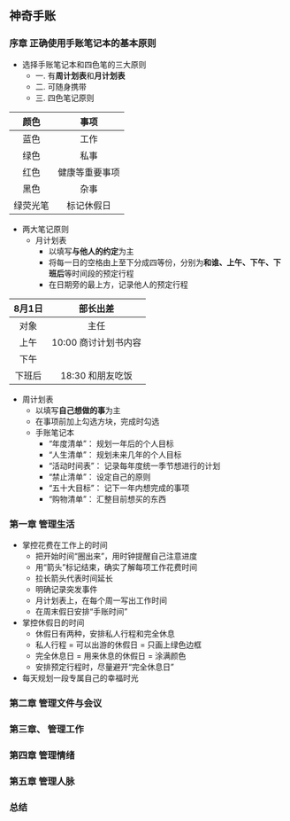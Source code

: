## 神奇手账
  
### 序章  正确使用手账笔记本的基本原则  
  
* 选择手账笔记本和四色笔的三大原则  
  * 一. 有**周计划表**和**月计划表**  
  * 二. 可随身携带  
  * 三. 四色笔记原则  

|    颜色   |    事项       |
| :------:  | :-------:    |
|    蓝色   |    工作       |
|    绿色   |    私事       |
|    红色   | 健康等重要事项 |
|    黑色   |    杂事       |
|  绿荧光笔  |  标记休假日   |
    
* 两大笔记原则  
  * 月计划表  
    * 以填写**与他人的约定**为主
    * 将每一日的空格由上至下分成四等份，分别为**和谁、上午、下午、下班后**等时间段的预定行程
    * 在日期旁的最上方，记录他人的预定行程    

|   8月1日  |   部长出差   |
| :------:  | :-------: |
| 对象  | 主任 |
| 上午  | 10:00 商讨计划书内容 |
| 下午  |              |
| 下班后 | 18:30 和朋友吃饭 |

* 周计划表  
    * 以填写**自己想做的事**为主  
    * 在事项前加上勾选方块，完成时勾选  
  * 手账笔记本  
    * “年度清单”： 规划一年后的个人目标  
    * “人生清单”： 规划未来几年的个人目标  
    * “活动时间表”： 记录每年度统一季节想进行的计划  
    * “禁止清单”： 设定自己的原则  
    * “五十大目标”： 记下一年内想完成的事项  
    * “购物清单”： 汇整目前想买的东西  
  
### 第一章  管理生活  

* 掌控花费在工作上的时间  
  * 把开始时间“圈出来”，用时钟提醒自己注意进度  
  * 用“箭头”标记结束，确实了解每项工作花费时间  
  * 拉长箭头代表时间延长  
  * 明确记录突发事件  
  * 月计划表上，在每个周一写出工作时间  
  * 在周末假日安排“手账时间”  
* 掌控休假日的时间
  * 休假日有两种，安排私人行程和完全休息    
  * 私人行程 = 可以出游的休假日 = 只画上绿色边框  
  * 完全休息日 = 用来休息的休假日 = 涂满颜色
  * 安排预定行程时，尽量避开“完全休息日”
* 每天规划一段专属自己的幸福时光  




### 第二章  管理文件与会议  

### 第三章、  管理工作  
  
### 第四章  管理情绪  
  
### 第五章  管理人脉  
  
### 总结  


